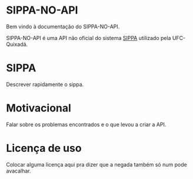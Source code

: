 # SIPPA-NO-API

Bem vindo à documentação do SIPPA-NO-API.

SIPPA-NO-API é uma API não oficial do sistema [SIPPA](https://sistemas.quixada.ufc.br/apps/sippa/)
utilizado pela UFC-Quixadá.

# SIPPA

Descrever rapidamente o sippa.

# Motivacional

Falar sobre os problemas encontrados e o que levou a criar a API.

# Licença de uso

Colocar alguma licença aqui pra dizer que a negada também só num pode avacalhar.
